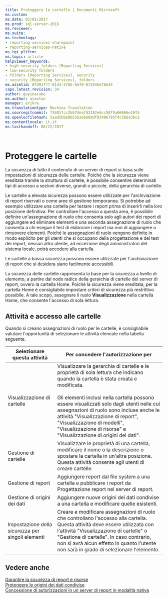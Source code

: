 ```yaml
---
title: Proteggere le cartelle | Documenti Microsoft
ms.custom: 
ms.date: 03/01/2017
ms.prod: sql-server-2016
ms.reviewer: 
ms.suite: 
ms.technology:
- reporting-services-sharepoint
- reporting-services-native
ms.tgt_pltfrm: 
ms.topic: article
helpviewer_keywords:
- high-security folders [Reporting Services]
- low-security folders
- folders [Reporting Services], security
- security [Reporting Services], folders
ms.assetid: 0fd91f77-0143-476b-9af0-87293be78e44
caps.latest.revision: 34
author: guyinacube
ms.author: asaxton
manager: erikre
ms.translationtype: Machine Translation
ms.sourcegitcommit: f3481fcc2bb74eaf93182e6cc58f5a06666e10f4
ms.openlocfilehash: 5aad5bbe0b53e2e6669df93496795f4c5b6a3bca
ms.contentlocale: it-it
ms.lasthandoff: 06/22/2017

---
```

# <a name="secure-folders"></a>Proteggere le cartelle
  La sicurezza di tutto il contenuto di un server di report si basa sulle impostazioni di sicurezza delle cartelle. Poiché che la sicurezza viene ereditata tramite la struttura di cartelle, è possibile consentire determinati tipi di accesso a sezioni diverse, grandi o piccole, della gerarchia di cartelle.  
  
 Le cartelle a elevata sicurezza possono essere utilizzate per l'archiviazione di report riservati o come aree di gestione temporanea. Si potrebbe ad esempio utilizzare una cartella per testare i report prima di inserirli nella loro posizione definitiva. Per controllare l'accesso a questa area, è possibile definire un'assegnazione di ruolo che consenta solo agli autori dei report di aggiungere ed eliminare elementi e una seconda assegnazione di ruolo che consenta a chi esegue il test di elaborare i report ma non di aggiungere o rimuovere elementi. Poiché le assegnazioni di ruolo vengono definite in modo esplicito per gli utenti che si occupano della progettazione e del test dei report, nessun altro utente, ad eccezione degli amministratori del sistema locale, potrà accedere alla cartella.  
  
 Le cartelle a bassa sicurezza possono essere utilizzate per l'archiviazione di report che si desidera siano facilmente accessibili.  
  
 La sicurezza delle cartelle rappresenta la base per la sicurezza a livello di elemento, a partire dal nodo radice della gerarchia di cartelle del server di report, ovvero la cartella Home. Poiché la sicurezza viene ereditata, per la cartella Home è consigliabile impostare criteri di sicurezza più restrittivo possibile. A tale scopo, assegnare il ruolo **Visualizzazione** nella cartella Home, che consente l'accesso di sola lettura.  
  
## <a name="tasks-and-folder-access"></a>Attività e accesso alle cartelle  
 Quando si creano assegnazioni di ruolo per le cartelle, è consigliabile valutare l'opportunità di selezionare le attività elencate nella tabella seguente.  
  
|Selezionare questa attività|Per concedere l'autorizzazione per|  
|----------------------|---------------------------|  
|Visualizzazione di cartelle|Visualizzare la gerarchia di cartelle e le proprietà di sola lettura che indicano quando la cartella è stata creata e modificata.<br /><br /> Gli elementi inclusi nella cartella possono essere visualizzati solo dagli utenti nelle cui assegnazioni di ruolo sono incluse anche le attività "Visualizzazione di report", "Visualizzazione di modelli", "Visualizzazione di risorse" e "Visualizzazione di origini dei dati".|  
|Gestione di cartelle|Visualizzare le proprietà di una cartella, modificare il nome o la descrizione o spostare la cartella in un'altra posizione. Questa attività consente agli utenti di creare cartelle.|  
|Gestione di report|Aggiungere report dal file system a una cartella e pubblicare i report da Progettazione report nel server di report.|  
|Gestione di origini dei dati|Aggiungere nuove origini dei dati condivise a una cartella e modificare quelle esistenti.|  
|Impostazione della sicurezza per singoli elementi|Creare e modificare assegnazioni di ruolo che controllano l'accesso alla cartella. Questa attività deve essere utilizzata con l'attività "Visualizzazione di cartelle" o "Gestione di cartelle". In caso contrario, non si avrà alcun effetto in quanto l'utente non sarà in grado di selezionare l'elemento.|  
  
## <a name="see-also"></a>Vedere anche  
 [Garantire la sicurezza di report e risorse](../../reporting-services/security/secure-reports-and-resources.md)   
 [Proteggere le origini dei dati condivise](../../reporting-services/security/secure-shared-data-source-items.md)   
 [Concessione di autorizzazioni in un server di report in modalità nativa](../../reporting-services/security/granting-permissions-on-a-native-mode-report-server.md)  
  
  
